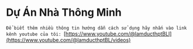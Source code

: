 # Dự Án Nhà Thông Minh


`Để biết thêm nhiều thông tin hướng dẫn cách sử dụng hãy nhấn vào link kênh youtube của tôi: `[https://www.youtube.com/@lamducthptBLl](https://www.youtube.com/@lamducthptBL/videos)
